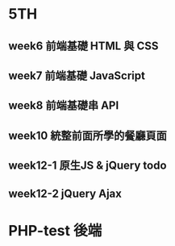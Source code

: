 # 5TH
## week6 前端基礎 HTML 與 CSS
## week7 前端基礎 JavaScript
## week8 前端基礎串 API
## week10 統整前面所學的餐廳頁面
## week12-1 原生JS & jQuery todo
## week12-2 jQuery Ajax

# PHP-test 後端

